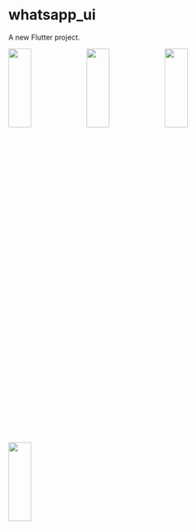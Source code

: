 # whatsapp_ui

A new Flutter project.

<p>
<img src="https://user-images.githubusercontent.com/119857263/234352294-9cd3b672-0d3c-49f0-8ce7-8908371610ce.png" height="20%" width="30%" >
<img src="https://user-images.githubusercontent.com/119857263/234352307-b51e73b4-fa90-4b7b-8ace-831638640afd.png" height="20%" width="30%" >
<img src="https://user-images.githubusercontent.com/119857263/234352321-e8666121-ef70-43f7-812d-2f0cfb90e1ba.png" height="20%" width="30%" >
<img src="https://user-images.githubusercontent.com/119857263/234352336-e74d45e4-01c1-4412-9848-ac600579792f.png" height="20%" width="30%" >
</p>


